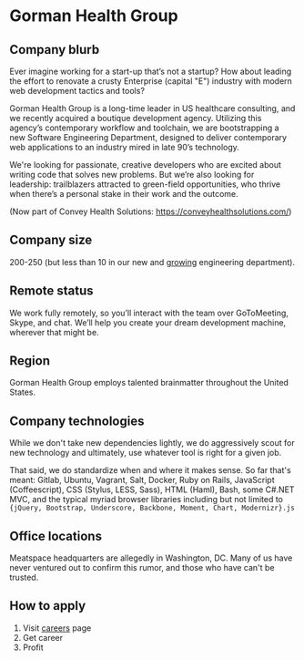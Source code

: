 # Gorman Health Group

## Company blurb

Ever imagine working for a start-up that’s not a startup? How about leading the effort to renovate a crusty Enterprise (capital "E") industry with modern web development tactics and tools?

Gorman Health Group is a long-time leader in US healthcare consulting, and we recently acquired a boutique development agency. Utilizing this agency’s contemporary workflow and toolchain, we are bootstrapping a new Software Engineering Department, designed to deliver contemporary web applications to an industry mired in late 90’s technology.

We're looking for passionate, creative developers who are excited about writing code that solves new problems. But we’re also looking for leadership: trailblazers attracted to green-field opportunities, who thrive when there’s a personal stake in their work and the outcome.

(Now part of Convey Health Solutions: https://conveyhealthsolutions.com/)

## Company size

200-250 (but less than 10 in our new and [growing][careers] engineering department).

## Remote status

We work fully remotely, so you’ll interact with the team over GoToMeeting, Skype, and chat. We’ll help you create your dream development machine, wherever that might be.

## Region

Gorman Health Group employs talented brainmatter throughout the United States.

## Company technologies

While we don't take new dependencies lightly, we do aggressively scout for new technology and ultimately, use whatever tool is right for a given job.

That said, we do standardize when and where it makes sense. So far that's meant: Gitlab, Ubuntu, Vagrant, Salt, Docker, Ruby on Rails, JavaScript (Coffeescript), CSS (Stylus, LESS, Sass), HTML (Haml), Bash, some C#.NET MVC, and the typical myriad browser libraries including but not limited to `{jQuery, Bootstrap, Underscore, Backbone, Moment, Chart, Modernizr}.js`

## Office locations

Meatspace headquarters are allegedly in Washington, DC. Many of us have never ventured out to confirm this rumor, and those who have can't be trusted.

## How to apply

  1. Visit [careers][careers] page
  2. Get career
  3. Profit

[careers]: https://conveyhealthsolutions.com/careers/
